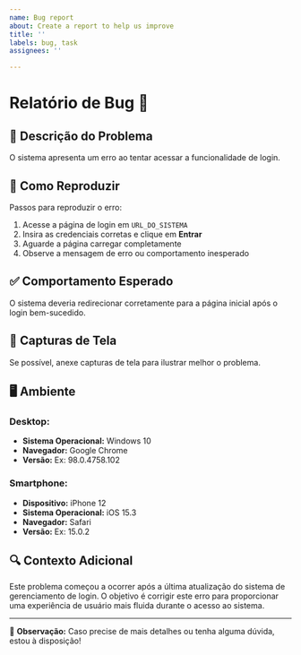 ```yaml
---
name: Bug report
about: Create a report to help us improve
title: ''
labels: bug, task
assignees: ''

---
```


# Relatório de Bug 🚨

## 📝 Descrição do Problema  
O sistema apresenta um erro ao tentar acessar a funcionalidade de login.

## 🔄 Como Reproduzir  

Passos para reproduzir o erro:  

1. Acesse a página de login em `URL_DO_SISTEMA`
2. Insira as credenciais corretas e clique em **Entrar**
3. Aguarde a página carregar completamente
4. Observe a mensagem de erro ou comportamento inesperado  

## ✅ Comportamento Esperado  

O sistema deveria redirecionar corretamente para a página inicial após o login bem-sucedido.  

## 📸 Capturas de Tela  

Se possível, anexe capturas de tela para ilustrar melhor o problema.  

## 🖥️ Ambiente  

### **Desktop:**  
- **Sistema Operacional:** Windows 10  
- **Navegador:** Google Chrome  
- **Versão:** Ex: 98.0.4758.102 

### **Smartphone:**  
- **Dispositivo:** iPhone 12  
- **Sistema Operacional:** iOS 15.3  
- **Navegador:** Safari  
- **Versão:** Ex: 15.0.2

## 🔍 Contexto Adicional  

Este problema começou a ocorrer após a última atualização do sistema de gerenciamento de login. O objetivo é corrigir este erro para proporcionar uma experiência de usuário mais fluida durante o acesso ao sistema.  

---
📌 **Observação:** Caso precise de mais detalhes ou tenha alguma dúvida, estou à disposição!

